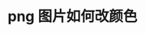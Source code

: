 # png 图片如何改颜色

<vuep template="#png_change_color"></vuep>
<script v-pre type="text/x-template" id="png_change_color">
<style>
.icon {
  display: inline-block;
  width: 20px; 
  height: 20px;
  overflow: hidden;
  color: red;
}
.icon-del {
  background: url(https://www.zhangxinxu.com/study/201606/delete.png) no-repeat center;
}
.icon > .icon {
  position: relative;
  left: -20px;
  border-right: 0px solid transparent;
  -webkit-filter: drop-shadow(20px 0);
  filter: drop-shadow(20px 0);  
}
</style>
<template>
<div class="png_change_color">
  <p><strong>原始图标</strong></p>
  <i class="icon icon-del"></i>
  <p><strong>可以变色的图标</strong></p>
  <i class="icon"><i class="icon icon-del"></i></i>
</div>
</template>
<script>
</script>